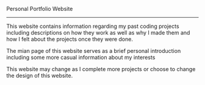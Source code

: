 Personal Portfolio Website

___________________________________________________________________________________________________________________________


This website contains information regarding my past coding projects including descriptions on how they work as well as why I made them and how I felt about the projects once they were done.

The mian page of this website serves as a brief personal introduction including some more casual information about my interests

This website may change as I complete more projects or choose to change the design of this website.